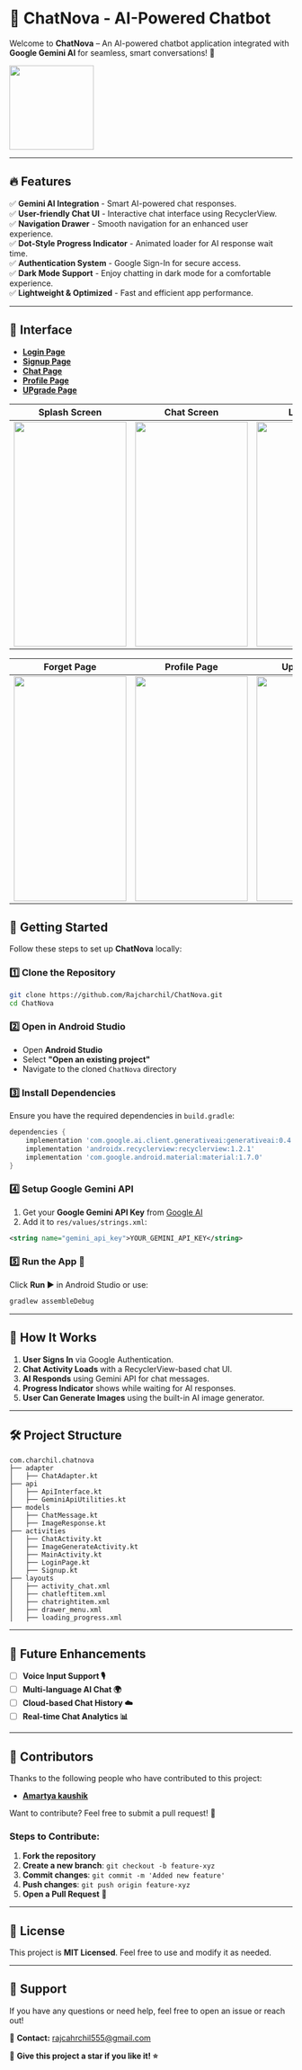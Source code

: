 # 🌟 ChatNova - AI-Powered Chatbot

Welcome to **ChatNova** – An AI-powered chatbot application integrated with **Google Gemini AI** for seamless, smart conversations! 🚀

<img src="https://github.com/user-attachments/assets/c9fe87c6-f2c2-4b74-9c45-fab770a8423f" width="150">

---

## 🔥 Features

✅ **Gemini AI Integration** - Smart AI-powered chat responses.  
✅ **User-friendly Chat UI** - Interactive chat interface using RecyclerView.  
✅ **Navigation Drawer** - Smooth navigation for an enhanced user experience.  
✅ **Dot-Style Progress Indicator** - Animated loader for AI response wait time.  
✅ **Authentication System** - Google Sign-In for secure access.    
✅ **Dark Mode Support** - Enjoy chatting in dark mode for a comfortable experience.  
✅ **Lightweight & Optimized** - Fast and efficient app performance.  

---

## 📸 Interface

- **[Login Page](#)**  
- **[Signup Page](#)**  
- **[Chat Page](#)**  
- **[Profile Page](#)**  
- **[UPgrade Page](#)**  

| Splash Screen | Chat Screen | Login Page | SignUp Page |
|--------------|------------|------------|------------|
| <img src="https://github.com/user-attachments/assets/ce5c90da-084a-4754-8bc1-f09c4c186a2f" width="200" height="400"> | <img src="https://github.com/user-attachments/assets/63a2293e-be91-4579-a19c-af436aea23d5" width="200" height="400"> | <img src="https://github.com/user-attachments/assets/f163bb5a-be6a-42d7-9f03-9894a31d5bea" width="200" height="400"> | <img src="https://github.com/user-attachments/assets/b78d011c-824d-45c8-a3a5-e8ecf66f9a3d" width="200" height="400"> |

| Forget Page | Profile Page | Upgrade Page |
|------------|------------|------------|
| <img src="https://github.com/user-attachments/assets/8ca26856-38cd-4f2e-b491-27423e816cdf" width="200" height="400"> | <img src="https://github.com/user-attachments/assets/be9255ab-1c6c-4c66-a6d4-0b7735ecb151" width="200" height="400"> | <img src="https://github.com/user-attachments/assets/56f2a761-5f41-43a3-b990-df71d9cc2403" width="200" height="400"> |




## 🚀 Getting Started

Follow these steps to set up **ChatNova** locally:

### 1️⃣ Clone the Repository

```bash
git clone https://github.com/Rajcharchil/ChatNova.git
cd ChatNova
```

### 2️⃣ Open in Android Studio

- Open **Android Studio**
- Select **"Open an existing project"**
- Navigate to the cloned `ChatNova` directory

### 3️⃣ Install Dependencies

Ensure you have the required dependencies in `build.gradle`:

```gradle
dependencies {
    implementation 'com.google.ai.client.generativeai:generativeai:0.4.0' // Gemini AI
    implementation 'androidx.recyclerview:recyclerview:1.2.1'
    implementation 'com.google.android.material:material:1.7.0'
}
```

### 4️⃣ Setup Google Gemini API

1. Get your **Google Gemini API Key** from [Google AI](https://ai.google.com/)
2. Add it to `res/values/strings.xml`:

```xml
<string name="gemini_api_key">YOUR_GEMINI_API_KEY</string>
```

### 5️⃣ Run the App 🎉

Click **Run ▶️** in Android Studio or use:

```bash
gradlew assembleDebug
```

---

## 🎯 How It Works

1. **User Signs In** via Google Authentication.  
2. **Chat Activity Loads** with a RecyclerView-based chat UI.  
3. **AI Responds** using Gemini API for chat messages.  
4. **Progress Indicator** shows while waiting for AI responses.  
5. **User Can Generate Images** using the built-in AI image generator.  

---

## 🛠 Project Structure

```
com.charchil.chatnova
├── adapter
│   ├── ChatAdapter.kt
├── api
│   ├── ApiInterface.kt
│   ├── GeminiApiUtilities.kt
├── models
│   ├── ChatMessage.kt
│   ├── ImageResponse.kt
├── activities
│   ├── ChatActivity.kt
│   ├── ImageGenerateActivity.kt
│   ├── MainActivity.kt
│   ├── LoginPage.kt
│   ├── Signup.kt
├── layouts
│   ├── activity_chat.xml
│   ├── chatleftitem.xml
│   ├── chatrightitem.xml
│   ├── drawer_menu.xml
│   ├── loading_progress.xml
```

---

## 📌 Future Enhancements

- [ ] **Voice Input Support 🎙️**  
- [ ] **Multi-language AI Chat 🌍**  
- [ ] **Cloud-based Chat History ☁️**  
- [ ] **Real-time Chat Analytics 📊**  

---

## 👥 Contributors

Thanks to the following people who have contributed to this project:

- [**Amartya kaushik**](https://github.com/Amartyakaushik)  


Want to contribute? Feel free to submit a pull request! 🚀


### **Steps to Contribute:**

1. **Fork the repository**
2. **Create a new branch**: `git checkout -b feature-xyz`
3. **Commit changes**: `git commit -m 'Added new feature'`
4. **Push changes**: `git push origin feature-xyz`
5. **Open a Pull Request** 🚀

---

## 📜 License

This project is **MIT Licensed**. Feel free to use and modify it as needed.

---

## 🙌 Support

If you have any questions or need help, feel free to open an issue or reach out!

📧 **Contact:** rajcahrchil555@gmail.com

🌟 **Give this project a star if you like it! ⭐**
